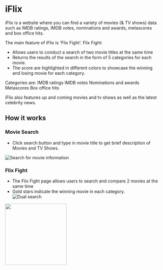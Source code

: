 # iFlix 

iFlix is a website where you can find a variety of movies (& TV shows) data such as IMDB ratings, IMDB votes, nominations and awards, metascores and box office hits.

The main feature of iFlix is 'Flix Fight'. 
Flix Fight:
- Allows users to conduct a search of two movie titles at the same time
- Returns the results of the search in the form of 5 categories for each movie.
- The score are highlighted in different colors to showcase the winning and losing movie for each category.

Categories are: 
 IMDB ratings
 IMDB votes
 Nominations and awards
 Metascores 
 Box office hits

iFlix also features up and coming movies and tv shows as well as the latest celebrity news.


## How it works

### Movie Search

- Click search button and type in movie title to get brief description of Movies and TV Shows. 

![Search for movie information](https://i.imgur.com/uw113BL.gif)

### Flix Fight
- The Flix Fight page allows users to search and compare 2 movies at the same time 
- Gold stars indicate the winning movie in each category.   
![Dual search](img/flix-fight2.gif)
<!-- ![Dual search](https://i.imgur.com/c8Q2WlU.gif) -->

<img src="https://i.imgur.com/uw113BL.gif" width="200" height="200" />
